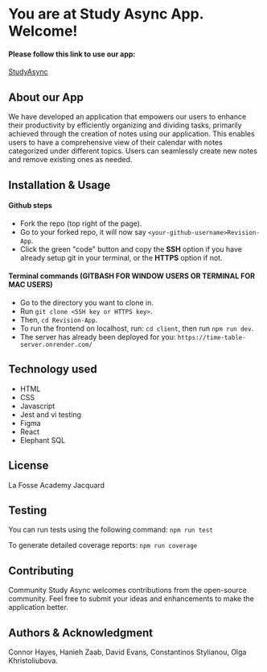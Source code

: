 # You are at Study Async App. Welcome!

#### Please follow this link to use our app:

[StudyAsync](https://time-table-app.onrender.com/)


## About our App

We have developed an application that empowers our users to enhance their productivity by efficiently organizing and dividing tasks, primarily achieved through the creation of notes using our application. This enables users to have a comprehensive view of their calendar with notes categorized under different topics. Users can seamlessly create new notes and remove existing ones as needed.

## Installation & Usage

#### Github steps

- Fork the repo (top right of the page).
- Go to your forked repo, it will now say `<your-github-username>Revision-App`.
- Click the green "code" button and copy the **SSH** option if you have already setup git in your terminal, or the **HTTPS** option if not.

#### Terminal commands (GITBASH FOR WINDOW USERS OR TERMINAL FOR MAC USERS)

- Go to the directory you want to clone in.
- Run `git clone <SSH key or HTTPS key>`.
- Then, `cd Revision-App`.
- To run the frontend on localhost, run: `cd client`, then run `npm run dev`.
- The server has already been deployed for you: `https://time-table-server.onrender.com/`

## Technology used

- HTML
- CSS
- Javascript
- Jest  and vi testing
- Figma
- React
- Elephant SQL

## License

La Fosse Academy Jacquard

## Testing

You can run tests using the following command:
`npm run test`

To generate detailed coverage reports:
`npm run coverage`

## Contributing 

Community Study Async welcomes contributions from the open-source community. Feel free to submit your ideas and enhancements to make the application better.

## Authors & Acknowledgment 

Connor Hayes,
Hanieh Zaab,
David Evans,
Constantinos Stylianou,
Olga Khristoliubova.
